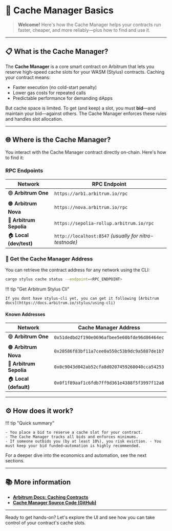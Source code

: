 # **🔗 Cache Manager Basics**

> **Welcome!** Here's how the Cache Manager helps your contracts run faster, cheaper, and more reliably—plus how to find and use it.

---

## **📋 What is the Cache Manager?**

The **Cache Manager** is a core smart contract on Arbitrum that lets you reserve high-speed cache slots for your WASM (Stylus) contracts. Caching your contract means:

- Faster execution (no cold-start penalty)
- Lower gas costs for repeated calls
- Predictable performance for demanding dApps

But cache space is limited. To get (and keep) a slot, you must **bid**—and maintain your bid—against others. The Cache Manager enforces these rules and handles slot allocation.

---

## **🌐 Where is the Cache Manager?**

You interact with the Cache Manager contract directly on-chain. Here's how to find it:

### **RPC Endpoints**

| **Network**             | **RPC Endpoint**                                       |
| ----------------------- | ------------------------------------------------------ |
| 🟢 **Arbitrum One**     | `https://arb1.arbitrum.io/rpc`                         |
| 🟠 **Arbitrum Nova**    | `https://nova.arbitrum.io/rpc`                         |
| 🔵 **Arbitrum Sepolia** | `https://sepolia-rollup.arbitrum.io/rpc`               |
| 🏠 **Local (dev/test)** | `http://localhost:8547` _(usually for nitro-testnode)_ |

### **📍 Get the Cache Manager Address**

You can retrieve the contract address for any network using the CLI:

```bash
cargo stylus cache status --endpoint=<RPC_ENDPOINT>
```

!!! tip "Get Arbitrum Stylus Cli"

    If you dont have stylus-cli yet, you can get it following [Arbitrum docs](https://docs.arbitrum.io/stylus/using-cli)

#### **Known Addresses**

| **Network**             | **Cache Manager Address**                    |
| ----------------------- | -------------------------------------------- |
| 🟢 **Arbitrum One**     | `0x51dedbd2f190e0696afbee5e60bfde96d86464ec` |
| 🟠 **Arbitrum Nova**    | `0x20586f83bf11a7cee0a550c53b9dc9a5887de1b7` |
| 🔵 **Arbitrum Sepolia** | `0x0c9043d042ab52cfa8d0207459260040cca54253` |
| 🏠 **Local (default)**  | `0x0f1f89aaf1c6fdb7ff9d361e4388f5f3997f12a8` |

---

## **⚙️ How does it work?**

!!! tip "Quick summary"

    - You place a bid to reserve a cache slot for your contract.
    - The Cache Manager tracks all bids and enforces minimums.
    - If someone outbids you (by at least 10%), you risk eviction. - You must keep your bid funded—automation is highly recommended.

For a deeper dive into the economics and automation, see the next sections.

---

## **📚 More information**

- [**Arbitrum Docs: Caching Contracts**](https://docs.arbitrum.io/stylus/how-tos/caching-contracts)
- [**Cache Manager Source Code (GitHub)**](https://github.com/OffchainLabs/nitro-contracts/blob/main/src/chain/CacheManager.sol)

---

Ready to get hands-on?
Let's explore the UI and see how you can take control of your contract's cache slots.
